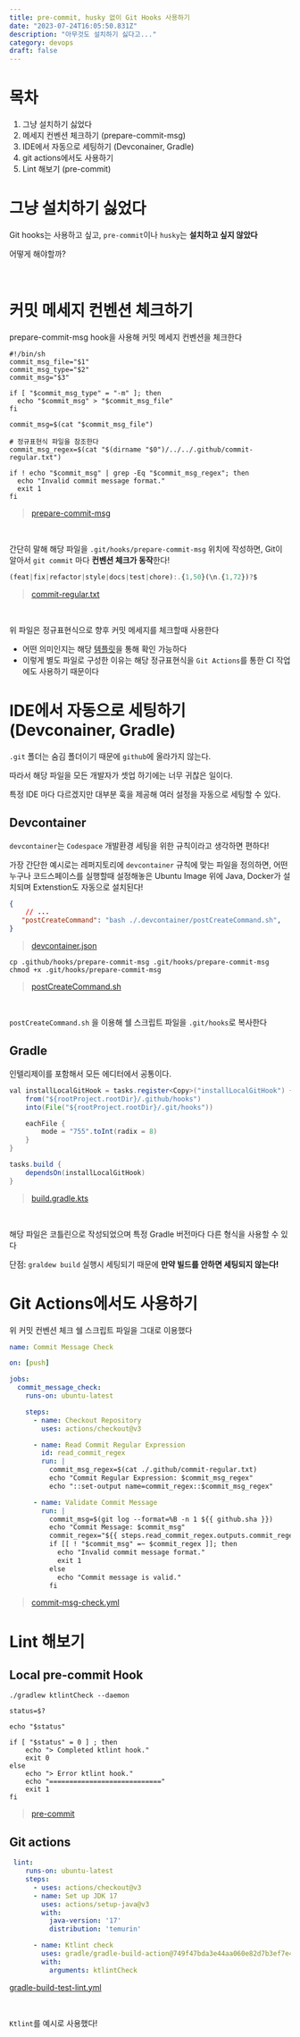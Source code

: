 ```yaml
---
title: pre-commit, husky 없이 Git Hooks 사용하기
date: "2023-07-24T16:05:50.831Z"
description: "아무것도 설치하기 싫다고..."
category: devops
draft: false
---
```


# 목차

1. 그냥 설치하기 싫었다
2. 메세지 컨벤션 체크하기 (prepare-commit-msg)
3. IDE에서 자동으로 세팅하기 (Devconainer, Gradle)
4. git actions에서도 사용하기 
5. Lint 해보기 (pre-commit)

# 그냥 설치하기 싫었다

Git hooks는 사용하고 싶고, `pre-commit`이나 `husky`는 **설치하고 싶지 않았다**

어떻게 해야할까?

<br/>

# 커밋 메세지 컨벤션 체크하기

prepare-commit-msg hook을 사용해 커밋 메세지 컨벤션을 체크한다

```shell
#!/bin/sh
commit_msg_file="$1"
commit_msg_type="$2"
commit_msg="$3"

if [ "$commit_msg_type" = "-m" ]; then
  echo "$commit_msg" > "$commit_msg_file"
fi

commit_msg=$(cat "$commit_msg_file")

# 정규표현식 파일을 참조한다
commit_msg_regex=$(cat "$(dirname "$0")/../../.github/commit-regular.txt")

if ! echo "$commit_msg" | grep -Eq "$commit_msg_regex"; then
  echo "Invalid commit message format."
  exit 1
fi
```
> [prepare-commit-msg](https://github.com/f-lab-clone/ticketing-service/blob/main/.github/hooks/prepare-commit-msg)

<br/>

간단히 말해 해당 파일을 `.git/hooks/prepare-commit-msg` 위치에 작성하면, Git이 알아서 `git commit` 마다 **컨벤션 체크가 동작**한다!


```javascript
(feat|fix|refactor|style|docs|test|chore):.{1,50}(\n.{1,72})?$
```
> [commit-regular.txt](https://github.com/f-lab-clone/ticketing-service/blob/main/.github/commit-regular.txt)

<br/>

위 파일은 정규표현식으로 향후 커밋 메세지를 체크할때 사용한다 
- 어떤 의미인지는 해당 [템플릿](https://github.com/f-lab-clone/ticketing-service/blob/main/commit-msg-template.txt)을 통해 확인 가능하다
- 이렇게 별도 파일로 구성한 이유는 해당 정규표현식을 `Git Actions`를 통한 CI 작업에도 사용하기 때문이다


# IDE에서 자동으로 세팅하기 (Devconainer, Gradle)

`.git` 폴더는 숨김 폴더이기 때문에 `github`에 올라가지 않는다.

따라서 해당 파일을 모든 개발자가 셋업 하기에는 너무 귀찮은 일이다.

특정 IDE 마다 다르겠지만 대부분 훅을 제공해 여러 설정을 자동으로 세팅할 수 있다.


## Devcontainer

`devcontainer`는 `Codespace` 개발환경 세팅을 위한 규칙이라고 생각하면 편하다!

가장 간단한 예시로는 레퍼지토리에 `devcontainer` 규칙에 맞는 파일을 정의하면, 어떤 누구나 코드스페이스를 실행할때 설정해놓은 Ubuntu Image 위에 Java, Docker가 설치되며 Extenstion도 자동으로 설치된다!

```json
{
    // ...
   "postCreateCommand": "bash ./.devcontainer/postCreateCommand.sh",
}
```
> [devcontainer.json](https://github.com/f-lab-clone/ticketing-service/blob/main/.devcontainer/devcontainer.json)

```shell
cp .github/hooks/prepare-commit-msg .git/hooks/prepare-commit-msg
chmod +x .git/hooks/prepare-commit-msg
```
> [postCreateCommand.sh](https://github.com/f-lab-clone/ticketing-service/blob/main/.devcontainer/postCreateCommand.sh)

<br/>

`postCreateCommand.sh` 을 이용해 쉘 스크립트 파일을 `.git/hooks`로 복사한다

## Gradle

인텔리제이를 포함해서 모든 에디터에서 공통이다.

```java
val installLocalGitHook = tasks.register<Copy>("installLocalGitHook") {
    from("${rootProject.rootDir}/.github/hooks")
    into(File("${rootProject.rootDir}/.git/hooks"))

    eachFile {
        mode = "755".toInt(radix = 8)
    }
}

tasks.build {
    dependsOn(installLocalGitHook)
}
```
> [build.gradle.kts](https://github.com/f-lab-clone/ticketing-service/blob/main/build.gradle.kts)

<br/>

해당 파일은 코틀린으로 작성되었으며 특정 Gradle 버전마다 다른 형식을 사용할 수 있다

단점: `graldew build` 실행시 세팅되기 때문에 **만약 빌드를 안하면 세팅되지 않는다!**

# Git Actions에서도 사용하기

위 커밋 컨벤션 체크 쉘 스크립트 파일을 그대로 이용했다

```yaml
name: Commit Message Check

on: [push]

jobs:
  commit_message_check:
    runs-on: ubuntu-latest

    steps:
      - name: Checkout Repository
        uses: actions/checkout@v3

      - name: Read Commit Regular Expression
        id: read_commit_regex
        run: |
          commit_msg_regex=$(cat ./.github/commit-regular.txt)
          echo "Commit Regular Expression: $commit_msg_regex"
          echo "::set-output name=commit_regex::$commit_msg_regex"

      - name: Validate Commit Message
        run: |
          commit_msg=$(git log --format=%B -n 1 ${{ github.sha }})
          echo "Commit Message: $commit_msg"
          commit_regex="${{ steps.read_commit_regex.outputs.commit_regex }}"
          if [[ ! "$commit_msg" =~ $commit_regex ]]; then
            echo "Invalid commit message format."
            exit 1
          else
            echo "Commit message is valid."
          fi
```
> [commit-msg-check.yml](https://github.com/f-lab-clone/ticketing-service/blob/main/.github/workflows/commit-msg-check.yml)


# Lint 해보기

## Local pre-commit Hook
```shell
./gradlew ktlintCheck --daemon

status=$?

echo "$status"

if [ "$status" = 0 ] ; then
    echo "> Completed ktlint hook."
    exit 0
else
    echo "> Error ktlint hook."
    echo "============================"
    exit 1
fi
```
> [pre-commit](https://github.com/f-lab-clone/ticketing-service/blob/main/.github/hooks/pre-commit)

## Git actions

```yaml
 lint:
    runs-on: ubuntu-latest
    steps:
      - uses: actions/checkout@v3
      - name: Set up JDK 17
        uses: actions/setup-java@v3
        with:
          java-version: '17'
          distribution: 'temurin'

      - name: Ktlint check
        uses: gradle/gradle-build-action@749f47bda3e44aa060e82d7b3ef7e40d953bd629
        with:
          arguments: ktlintCheck
```
[gradle-build-test-lint.yml](https://github.com/f-lab-clone/ticketing-service/blob/main/.github/workflows/gradle-build-test-lint.yml#L103)

<br/>

`Ktlint`를 예시로 사용했다!
